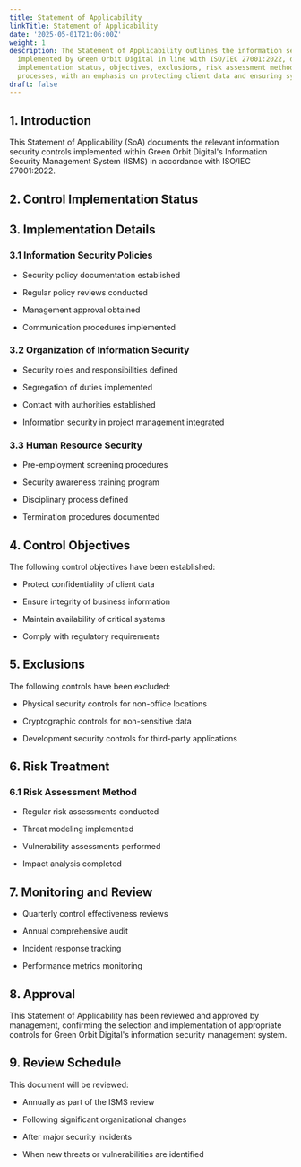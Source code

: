 ```yaml
---
title: Statement of Applicability
linkTitle: Statement of Applicability
date: '2025-05-01T21:06:00Z'
weight: 1
description: The Statement of Applicability outlines the information security controls
  implemented by Green Orbit Digital in line with ISO/IEC 27001:2022, detailing control
  implementation status, objectives, exclusions, risk assessment methods, and monitoring
  processes, with an emphasis on protecting client data and ensuring system integrity.
draft: false
---
```



## 1. Introduction

This Statement of Applicability (SoA) documents the relevant information security controls implemented within Green Orbit Digital's Information Security Management System (ISMS) in accordance with ISO/IEC 27001:2022.

## 2. Control Implementation Status

<!-- Unsupported block type: table -->

<!-- Unsupported block type: table -->

## 3. Implementation Details

### 3.1 Information Security Policies

- Security policy documentation established

- Regular policy reviews conducted

- Management approval obtained

- Communication procedures implemented

### 3.2 Organization of Information Security

- Security roles and responsibilities defined

- Segregation of duties implemented

- Contact with authorities established

- Information security in project management integrated

### 3.3 Human Resource Security

- Pre-employment screening procedures

- Security awareness training program

- Disciplinary process defined

- Termination procedures documented

## 4. Control Objectives

The following control objectives have been established:

- Protect confidentiality of client data

- Ensure integrity of business information

- Maintain availability of critical systems

- Comply with regulatory requirements

## 5. Exclusions

The following controls have been excluded:

- Physical security controls for non-office locations

- Cryptographic controls for non-sensitive data

- Development security controls for third-party applications

## 6. Risk Treatment

### 6.1 Risk Assessment Method

- Regular risk assessments conducted

- Threat modeling implemented

- Vulnerability assessments performed

- Impact analysis completed

## 7. Monitoring and Review

- Quarterly control effectiveness reviews

- Annual comprehensive audit

- Incident response tracking

- Performance metrics monitoring

## 8. Approval

This Statement of Applicability has been reviewed and approved by management, confirming the selection and implementation of appropriate controls for Green Orbit Digital's information security management system.

## 9. Review Schedule

This document will be reviewed:

- Annually as part of the ISMS review

- Following significant organizational changes

- After major security incidents

- When new threats or vulnerabilities are identified